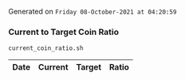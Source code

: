 Generated on `Friday 08-October-2021 at 04:20:59`

### Current to Target Coin Ratio
`current_coin_ratio.sh`

Date|Current|Target|Ratio
---|---|---|---
